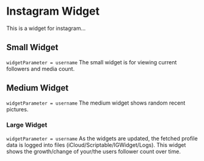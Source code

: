# Instagram Widget
This is a widget for instagram...

## Small Widget
```widgetParameter = username```
The small widget is for viewing current followers and media count.

## Medium Widget
```widgetParameter = username```
The medium widget shows random recent pictures.

### Large Widget
```widgetParameter = username```
As the widgets are updated, the fetched profile data is logged into files (iCloud/Scriptable/IGWidget/Logs). This widget shows the growth/change of your/the users follower count over time.
